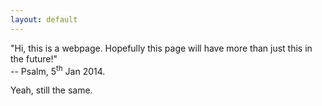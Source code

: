 ```yaml
---
layout: default
---
```


"Hi, this is a webpage. Hopefully this page will have more than just this in the future!"<br>
-- Psalm, 5<sup>th</sup> Jan 2014.

Yeah, still the same.
